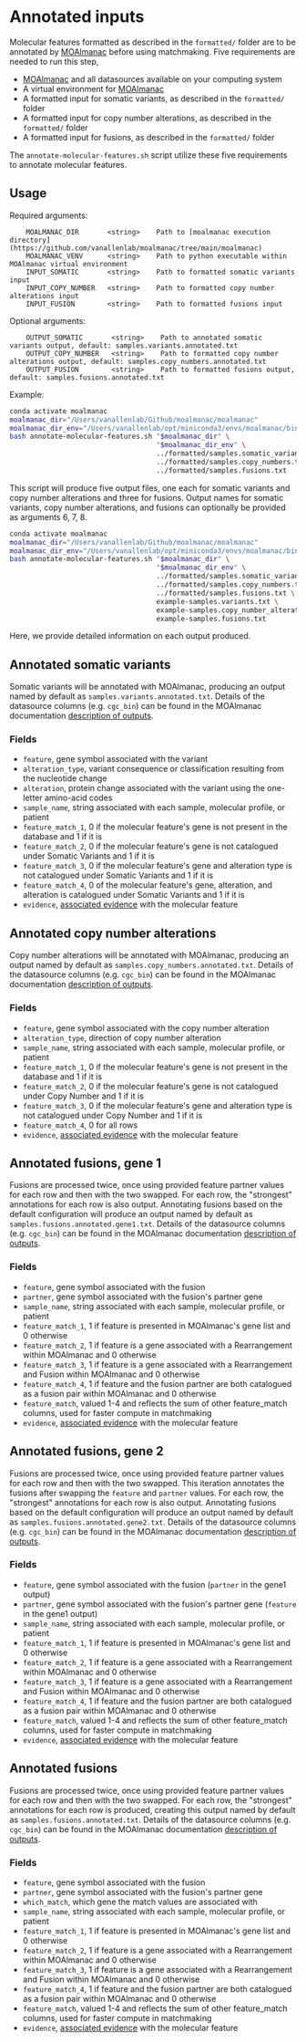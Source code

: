 # Annotated inputs
Molecular features formatted as described in the `formatted/` folder are to be annotated by [MOAlmanac](https://github.com/vanallenlab/moalmanac) before using matchmaking. Five requirements are needed to run this step,
- [MOAlmanac](https://github.com/vanallenlab/moalmanac.git) and all datasources available on your computing system
- A virtual environment for [MOAlmanac](https://github.com/vanallenlab/moalmanac.git)
- A formatted input for somatic variants, as described in the `formatted/` folder
- A formatted input for copy number alterations, as described in the `formatted/` folder
- A formatted input for fusions, as described in the `formatted/` folder

The `annotate-molecular-features.sh` script utilize these five requirements to annotate molecular features.

## Usage
Required arguments:
```
    MOALMANAC_DIR       <string>    Path to [moalmanac execution directory](https://github.com/vanallenlab/moalmanac/tree/main/moalmanac)
    MOALMANAC_VENV      <string>    Path to python executable within MOAlmanac virtual environment
    INPUT_SOMATIC       <string>    Path to formatted somatic variants input
    INPUT_COPY_NUMBER   <string>    Path to formatted copy number alterations input
    INPUT_FUSION        <string>    Path to formatted fusions input
```

Optional arguments:
```
    OUTPUT_SOMATIC       <string>    Path to annotated somatic variants output, default: samples.variants.annotated.txt
    OUTPUT_COPY_NUMBER   <string>    Path to formatted copy number alterations output, default: samples.copy_numbers.annotated.txt
    OUTPUT_FUSION        <string>    Path to formatted fusions output, default: samples.fusions.annotated.txt
```

Example:
```bash
conda activate moalmanac
moalmanac_dir="/Users/vanallenlab/Github/moalmanac/moalmanac"
moalmanac_dir_env="/Users/vanallenlab/opt/miniconda3/envs/moalmanac/bin/python"
bash annotate-molecular-features.sh "$moalmanac_dir" \
                                    "$moalmanac_dir_env" \
                                    ../formatted/samples.somatic_variants.txt \
                                    ../formatted/samples.copy_numbers.txt \
                                    ../formatted/samples.fusions.txt
```

This script will produce five output files, one each for somatic variants and copy number alterations and three for fusions. Output names for somatic variants, copy number alterations, and fusions can optionally be provided as arguments 6, 7, 8. 
```bash
conda activate moalmanac
moalmanac_dir="/Users/vanallenlab/Github/moalmanac/moalmanac"
moalmanac_dir_env="/Users/vanallenlab/opt/miniconda3/envs/moalmanac/bin/python"
bash annotate-molecular-features.sh "$moalmanac_dir" \
                                    "$moalmanac_dir_env" \
                                    ../formatted/samples.somatic_variants.txt \
                                    ../formatted/samples.copy_numbers.txt \
                                    ../formatted/samples.fusions.txt \
                                    example-samples.variants.txt \
                                    example-samples.copy_number_alterations.txt \
                                    example-samples.fusions.txt
```

Here, we provide detailed information on each output produced. 

## Annotated somatic variants
Somatic variants will be annotated with MOAlmanac, producing an output named by default as `samples.variants.annotated.txt`. Details of the datasource columns (e.g. `cgc_bin`) can be found in the MOAlmanac documentation [description of outputs](https://github.com/vanallenlab/moalmanac/blob/main/docs/description-of-outputs.md#sorting-somatic-molecular-features).

### Fields
- `feature`, gene symbol associated with the variant
- `alteration_type`, variant consequence or classification resulting from the nucleotide change
- `alteration`, protein change associated with the variant using the one-letter amino-acid codes
- `sample_name`, string associated with each sample, molecular profile, or patient
- `feature_match_1`, 0 if the molecular feature's gene is not present in the database and 1 if it is
- `feature_match_2`, 0 if the molecular feature's gene is not catalogued under Somatic Variants and 1 if it is
- `feature_match_3`, 0 if the molecular feature's gene and alteration type is not catalogued under Somatic Variants and 1 if it is
- `feature_match_4`, 0 of the molecular feature's gene, alteration, and alteration is catalogued under Somatic Variants and 1 if it is
- `evidence`, [associated evidence](https://github.com/vanallenlab/moalmanac/blob/main/docs/description-of-outputs.md#associated-evidence-predictive-implication) with the molecular feature

## Annotated copy number alterations
Copy number alterations will be annotated with MOAlmanac, producing an output named by default as `samples.copy_numbers.annotated.txt`. Details of the datasource columns (e.g. `cgc_bin`) can be found in the MOAlmanac documentation [description of outputs](https://github.com/vanallenlab/moalmanac/blob/main/docs/description-of-outputs.md#sorting-somatic-molecular-features).

### Fields
- `feature`, gene symbol associated with the copy number alteration
- `alteration_type`, direction of copy number alteration
- `sample_name`, string associated with each sample, molecular profile, or patient
- `feature_match_1`, 0 if the molecular feature's gene is not present in the database and 1 if it is
- `feature_match_2`, 0 if the molecular feature's gene is not catalogued under Copy Number and 1 if it is
- `feature_match_3`, 0 if the molecular feature's gene and alteration type is not catalogued under Copy Number and 1 if it is
- `feature_match_4`, 0 for all rows
- `evidence`, [associated evidence](https://github.com/vanallenlab/moalmanac/blob/main/docs/description-of-outputs.md#associated-evidence-predictive-implication) with the molecular feature

## Annotated fusions, gene 1
Fusions are processed twice, once using provided feature partner values for each row and then with the two swapped. For each row, the "strongest" annotations for each row is also output. Annotating fusions based on the default configuration will produce an output named by default as `samples.fusions.annotated.gene1.txt`. Details of the datasource columns (e.g. `cgc_bin`) can be found in the MOAlmanac documentation [description of outputs](https://github.com/vanallenlab/moalmanac/blob/main/docs/description-of-outputs.md#sorting-somatic-molecular-features).

### Fields
- `feature`, gene symbol associated with the fusion
- `partner`, gene symbol associated with the fusion's partner gene
- `sample_name`, string associated with each sample, molecular profile, or patient
- `feature_match_1`, 1 if feature is presented in MOAlmanac's gene list and 0 otherwise
- `feature_match_2`, 1 if feature is a gene associated with a Rearrangement within MOAlmanac and 0 otherwise
- `feature_match_3`, 1 if feature is a gene associated with a Rearrangement and Fusion within MOAlmanac and 0 otherwise
- `feature_match_4`, 1 if feature and the fusion partner are both catalogued as a fusion pair within MOAlmanac and 0 otherwise
- `feature_match`, valued 1-4 and reflects the sum of other feature_match columns, used for faster compute in matchmaking
- `evidence`, [associated evidence](https://github.com/vanallenlab/moalmanac/blob/main/docs/description-of-outputs.md#associated-evidence-predictive-implication) with the molecular feature

## Annotated fusions, gene 2
Fusions are processed twice, once using provided feature partner values for each row and then with the two swapped. This iteration annotates the fusions after swapping the `feature` and `partner` values. For each row, the "strongest" annotations for each row is also output. Annotating fusions based on the default configuration will produce an output named by default as `samples.fusions.annotated.gene2.txt`. Details of the datasource columns (e.g. `cgc_bin`) can be found in the MOAlmanac documentation [description of outputs](https://github.com/vanallenlab/moalmanac/blob/main/docs/description-of-outputs.md#sorting-somatic-molecular-features).

### Fields
- `feature`, gene symbol associated with the fusion (`partner` in the gene1 output)
- `partner`, gene symbol associated with the fusion's partner gene (`feature` in the gene1 output)
- `sample_name`, string associated with each sample, molecular profile, or patient
- `feature_match_1`, 1 if feature is presented in MOAlmanac's gene list and 0 otherwise
- `feature_match_2`, 1 if feature is a gene associated with a Rearrangement within MOAlmanac and 0 otherwise
- `feature_match_3`, 1 if feature is a gene associated with a Rearrangement and Fusion within MOAlmanac and 0 otherwise
- `feature_match_4`, 1 if feature and the fusion partner are both catalogued as a fusion pair within MOAlmanac and 0 otherwise
- `feature_match`, valued 1-4 and reflects the sum of other feature_match columns, used for faster compute in matchmaking
- `evidence`, [associated evidence](https://github.com/vanallenlab/moalmanac/blob/main/docs/description-of-outputs.md#associated-evidence-predictive-implication) with the molecular feature

## Annotated fusions
Fusions are processed twice, once using provided feature partner values for each row and then with the two swapped. For each row, the "strongest" annotations for each row is produced, creating this output named by default as `samples.fusions.annotated.txt`. Details of the datasource columns (e.g. `cgc_bin`) can be found in the MOAlmanac documentation [description of outputs](https://github.com/vanallenlab/moalmanac/blob/main/docs/description-of-outputs.md#sorting-somatic-molecular-features).

### Fields
- `feature`, gene symbol associated with the fusion 
- `partner`, gene symbol associated with the fusion's partner gene 
- `which_match`, which gene the match values are associated with 
- `sample_name`, string associated with each sample, molecular profile, or patient
- `feature_match_1`, 1 if feature is presented in MOAlmanac's gene list and 0 otherwise
- `feature_match_2`, 1 if feature is a gene associated with a Rearrangement within MOAlmanac and 0 otherwise
- `feature_match_3`, 1 if feature is a gene associated with a Rearrangement and Fusion within MOAlmanac and 0 otherwise
- `feature_match_4`, 1 if feature and the fusion partner are both catalogued as a fusion pair within MOAlmanac and 0 otherwise
- `feature_match`, valued 1-4 and reflects the sum of other feature_match columns, used for faster compute in matchmaking
- `evidence`, [associated evidence](https://github.com/vanallenlab/moalmanac/blob/main/docs/description-of-outputs.md#associated-evidence-predictive-implication) with the molecular feature
